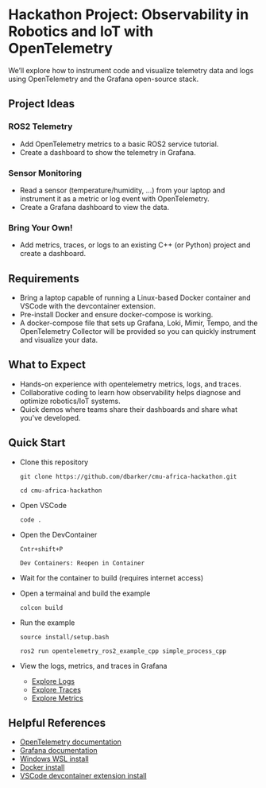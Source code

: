 # Hackathon Project: Observability in Robotics and IoT with OpenTelemetry

We’ll explore how to instrument code and visualize telemetry data and logs using OpenTelemetry and the Grafana open-source stack.

## Project Ideas

### ROS2 Telemetry
- Add OpenTelemetry metrics to a basic ROS2 service tutorial.
- Create a dashboard to show the telemetry in Grafana.

### Sensor Monitoring
- Read a sensor (temperature/humidity, ...) from your laptop and instrument it as a metric or log event with OpenTelemetry.
- Create a Grafana dashboard to view the data.

### Bring Your Own!
- Add metrics, traces, or logs to an existing C++ (or Python) project and create a dashboard.

## Requirements
- Bring a laptop capable of running a Linux-based Docker container and VSCode with the devcontainer extension.
- Pre-install Docker and ensure docker-compose is working.
- A docker-compose file that sets up Grafana, Loki, Mimir, Tempo, and the OpenTelemetry Collector will be provided so you can quickly instrument and visualize your data.

## What to Expect
- Hands-on experience with opentelemetry metrics, logs, and traces.
- Collaborative coding to learn how observability helps diagnose and optimize robotics/IoT systems.
- Quick demos where teams share their dashboards and share what you've developed.

## Quick Start
- Clone this repository

    `git clone https://github.com/dbarker/cmu-africa-hackathon.git`

    `cd cmu-africa-hackathon`

- Open VSCode  

    `code .`

- Open the DevContainer

    `Cntr+shift+P`

    `Dev Containers: Reopen in Container`

- Wait for the container to build (requires internet access)
- Open a termainal and build the example 

    `colcon build`

- Run the example 

    `source install/setup.bash`

    `ros2 run opentelemetry_ros2_example_cpp simple_process_cpp`

- View the logs, metrics, and traces in Grafana
   - [Explore Logs](http://localhost:3000/explore?schemaVersion=1&panes=%7B%22gov%22:%7B%22datasource%22:%22loki%22,%22queries%22:%5B%7B%22refId%22:%22A%22,%22expr%22:%22%7Bservice_name%3D%5C%22simple_process%5C%22%7D%20%7C%3D%20%60%60%22,%22queryType%22:%22range%22,%22datasource%22:%7B%22type%22:%22loki%22,%22uid%22:%22loki%22%7D,%22editorMode%22:%22builder%22,%22direction%22:%22backward%22%7D%5D,%22range%22:%7B%22from%22:%22now-15m%22,%22to%22:%22now%22%7D%7D%7D&orgId=1)
   - [Explore Traces](http://localhost:3000/explore?schemaVersion=1&panes=%7B%22gov%22:%7B%22datasource%22:%22tempo%22,%22queries%22:%5B%7B%22refId%22:%22A%22,%22datasource%22:%7B%22type%22:%22tempo%22,%22uid%22:%22tempo%22%7D,%22queryType%22:%22traceqlSearch%22,%22limit%22:20,%22tableType%22:%22traces%22,%22filters%22:%5B%7B%22id%22:%22b4966122%22,%22operator%22:%22%3D%22,%22scope%22:%22span%22%7D,%7B%22id%22:%22service-name%22,%22tag%22:%22service.name%22,%22operator%22:%22%3D%22,%22scope%22:%22resource%22,%22value%22:%5B%22simple_process%22%5D,%22valueType%22:%22string%22%7D%5D%7D%5D,%22range%22:%7B%22from%22:%22now-15m%22,%22to%22:%22now%22%7D%7D%7D&orgId=1)
   - [Explore Metrics](http://localhost:3000/explore?schemaVersion=1&panes=%7B%22gov%22:%7B%22datasource%22:%22mimir%22,%22queries%22:%5B%7B%22refId%22:%22A%22,%22expr%22:%22%7Bservice_name%3D%5C%22simple_process%5C%22%7D%22,%22range%22:true,%22datasource%22:%7B%22type%22:%22prometheus%22,%22uid%22:%22mimir%22%7D%7D%5D,%22range%22:%7B%22from%22:%22now-15m%22,%22to%22:%22now%22%7D%7D%7D&orgId=1)

## Helpful References
- [OpenTelemetry documentation](https://opentelemetry.io/docs/what-is-opentelemetry/)
- [Grafana documentation](https://grafana.com/docs/grafana/latest/)
- [Windows WSL install](https://learn.microsoft.com/en-us/windows/wsl/install)
- [Docker install](https://docs.docker.com/engine/install/ubuntu/#install-using-the-repository)
- [VSCode devcontainer extension install](https://code.visualstudio.com/docs/devcontainers/tutorial#_install-the-extension)
